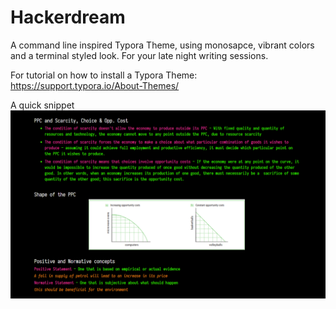 # Hackerdream
A command line inspired Typora Theme, using monosapce, vibrant colors and a terminal styled look. For your late night writing sessions.

For tutorial on how to install a Typora Theme:
https://support.typora.io/About-Themes/

A quick snippet
<img src = "Hackerdream snippet.PNG">
